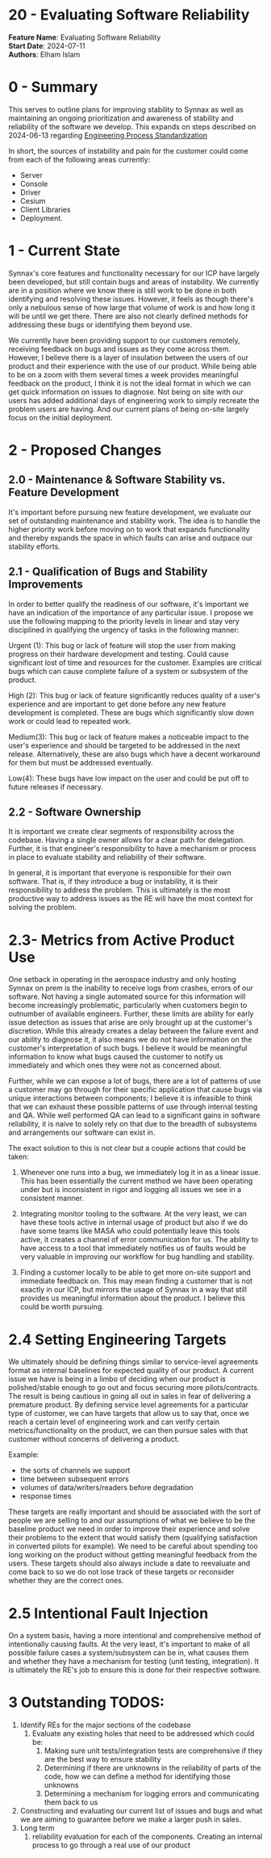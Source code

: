 # 20 - Evaluating Software Reliability

**Feature Name**: Evaluating Software Reliability <br /> **Start Date**: 2024-07-11
<br /> **Authors**: Elham Islam <br />

# 0 - Summary

This serves to outline plans for improving stability to Synnax as well as maintaining an
ongoing prioritization and awareness of stability and reliability of the software we
develop. This expands on steps described on 2024-06-13 regarding
[Engineering Process Standardization](./0020-240613-engineering-workflow.md)

In short, the sources of instability and pain for the customer could come from each of
the following areas currently:

- Server
- Console
- Driver
- Cesium
- Client Libraries
- Deployment.

# 1 - Current State

Synnax's core features and functionality necessary for our ICP have largely been
developed, but still contain bugs and areas of instability. We currently are in a
position where we know there is still work to be done in both identifying and resolving
these issues. However, it feels as though there's only a nebulous sense of how large
that volume of work is and how long it will be until we get there. There are also not
clearly defined methods for addressing these bugs or identifying them beyond use.

We currently have been providing support to our customers remotely, receiving feedback
on bugs and issues as they come across them. However, I believe there is a layer of
insulation between the users of our product and their experience with the use of our
product. While being able to be on a zoom with them several times a week provides
meaningful feedback on the product, I think it is not the ideal format in which we can
get quick information on issues to diagnose. Not being on site with our users has added
additional days of engineering work to simply recreate the problem users are having. And
our current plans of being on-site largely focus on the initial deployment.

# 2 - Proposed Changes

## 2.0 - Maintenance & Software Stability vs. Feature Development

It's important before pursuing new feature development, we evaluate our set of
outstanding maintenance and stability work. The idea is to handle the higher priority
work before moving on to work that expands functionality and thereby expands the space
in which faults can arise and outpace our stability efforts.

## 2.1 - Qualification of Bugs and Stability Improvements

In order to better qualify the readiness of our software, it's important we have an
indication of the importance of any particular issue. I propose we use the following
mapping to the priority levels in linear and stay very disciplined in qualifying the
urgency of tasks in the following manner:

Urgent (1): This bug or lack of feature will stop the user from making progress on their
hardware development and testing. Could cause significant lost of time and resources for
the customer. Examples are critical bugs which can cause complete failure of a system or
subsystem of the product.

High (2): This bug or lack of feature significantly reduces quality of a user's
experience and are important to get done before any new feature development is
completed. These are bugs which significantly slow down work or could lead to repeated
work.

Medium(3): This bug or lack of feature makes a noticeable impact to the user's
experience and should be targeted to be addressed in the next release. Alternatively,
these are also bugs which have a decent workaround for them but must be addressed
eventually.

Low(4): These bugs have low impact on the user and could be put off to future releases
if necessary.

## 2.2 - Software Ownership

It is important we create clear segments of responsibility across the codebase. Having a
single owner allows for a clear path for delegation. Further, it is that engineer's
responsibility to have a mechanism or process in place to evaluate stability and
reliability of their software.

In general, it is important that everyone is responsible for their own software. That
is, if they introduce a bug or instability, it is their responsibility to address the
problem. This is ultimately is the most productive way to address issues as the RE will
have the most context for solving the problem.

# 2.3- Metrics from Active Product Use

One setback in operating in the aerospace industry and only hosting Synnax on prem is
the inability to receive logs from crashes, errors of our software. Not having a single
automated source for this information will become increasingly problematic, particularly
when customers begin to outnumber of available engineers. Further, these limits are
ability for early issue detection as issues that arise are only brought up at the
customer's discretion. While this already creates a delay between the failure event and
our ability to diagnose it, it also means we do not have information on the customer's
interpretation of such bugs. I believe it would be meaningful information to know what
bugs caused the customer to notify us immediately and which ones they were not as
concerned about.

Further, while we can expose a lot of bugs, there are a lot of patterns of use a
customer may go through for their specific application that cause bugs via unique
interactions between components; I believe it is infeasible to think that we can exhaust
these possible patterns of use through internal testing and QA. While well performed QA
can lead to a significant gains in software reliability, it is naive to solely rely on
that due to the breadth of subsystems and arrangements our software can exist in.

The exact solution to this is not clear but a couple actions that could be taken:

1. Whenever one runs into a bug, we immediately log it in as a linear issue. This has
   been essentially the current method we have been operating under but is inconsistent
   in rigor and logging all issues we see in a consistent manner.

2. Integrating monitor tooling to the software. At the very least, we can have these
   tools active in internal usage of product but also if we do have some teams like MASA
   who could potentially leave this tools active, it creates a channel of error
   communication for us. The ability to have access to a tool that immediately notifies
   us of faults would be very valuable in improving our workflow for bug handling and
   stability.

3. Finding a customer locally to be able to get more on-site support and immediate
   feedback on. This may mean finding a customer that is not exactly in our ICP, but
   mirrors the usage of Synnax in a way that still provides us meaningful information
   about the product. I believe this could be worth pursuing.

# 2.4 Setting Engineering Targets

We ultimately should be defining things similar to service-level agreements format as
internal baselines for expected quality of our product. A current issue we have is being
in a limbo of deciding when our product is polished/stable enough to go out and focus
securing more pilots/contracts. The result is being cautious in going all out in sales
in fear of delivering a premature product. By defining service level agreements for a
particular type of customer, we can have targets that allow us to say that, once we
reach a certain level of engineering work and can verify certain metrics/functionality
on the product, we can then pursue sales with that customer without concerns of
delivering a product.

Example:

- the sorts of channels we support
- time between subsequent errors
- volumes of data/writers/readers before degradation
- response times

These targets are really important and should be associated with the sort of people we
are selling to and our assumptions of what we believe to be the baseline product we need
in order to improve their experience and solve their problems to the extent that would
satisfy them (qualifying satisfaction in converted pilots for example). We need to be
careful about spending too long working on the product without getting meaningful
feedback from the users. These targets should also always include a date to reevaluate
and come back to so we do not lose track of these targets or reconsider whether they are
the correct ones.

# 2.5 Intentional Fault Injection

On a system basis, having a more intentional and comprehensive method of intentionally
causing faults. At the very least, it's important to make of all possible failure cases
a system/subsystem can be in, what causes them and whether they have a mechanism for
testing (unit testing, integration). It is ultimately the RE's job to ensure this is
done for their respective software.

# 3 Outstanding TODOS:

1. Identify REs for the major sections of the codebase
   1. Evaluate any existing holes that need to be addressed which could be:
      1. Making sure unit tests/integration tests are comprehensive if they are the best
         way to ensure stability
      2. Determining if there are unknowns in the reliability of parts of the code, how
         we can define a method for identifying those unknowns
      3. Determining a mechanism for logging errors and communicating them back to us
2. Constructing and evaluating our current list of issues and bugs and what we are
   aiming to guarantee before we make a larger push in sales.
3. Long term
   1. reliability evaluation for each of the components. Creating an internal process to
      go through a real use of our product
